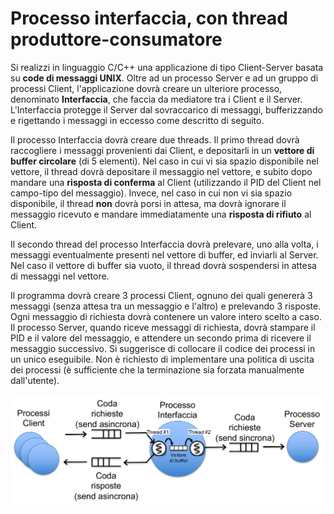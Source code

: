 Processo interfaccia, con thread produttore-consumatore
=======================================================

Si realizzi in linguaggio C/C++ una applicazione di tipo Client-Server
basata su **code di messaggi UNIX**. Oltre ad un processo Server e ad un
gruppo di processi Client, l'applicazione dovrà creare un ulteriore
processo, denominato **Interfaccia**, che faccia da mediatore tra i
Client e il Server. L'Interfaccia protegge il Server dal sovraccarico di
messaggi, bufferizzando e rigettando i messaggi in eccesso come
descritto di seguito.

Il processo Interfaccia dovrà creare due threads. Il primo thread dovrà
raccogliere i messaggi provenienti dai Client, e depositarli in un
**vettore di buffer circolare** (di 5 elementi). Nel caso in cui vi sia
spazio disponibile nel vettore, il thread dovrà depositare il messaggio
nel vettore, e subito dopo mandare una **risposta di conferma** al
Client (utilizzando il PID del Client nel campo-tipo del messaggio).
Invece, nel caso in cui non vi sia spazio disponibile, il thread **non**
dovrà porsi in attesa, ma dovrà ignorare il messaggio ricevuto e mandare
immediatamente una **risposta di rifiuto** al Client.

Il secondo thread del processo Interfaccia dovrà prelevare, uno alla
volta, i messaggi eventualmente presenti nel vettore di buffer, ed
inviarli al Server. Nel caso il vettore di buffer sia vuoto, il thread
dovrà sospendersi in attesa di messaggi nel vettore.

Il programma dovrà creare 3 processi Client, ognuno dei quali genererà 3
messaggi (senza attesa tra un messaggio e l'altro) e prelevando 3
risposte. Ogni messaggio di richiesta dovrà contenere un valore intero
scelto a caso. Il processo Server, quando riceve messaggi di richiesta,
dovrà stampare il PID e il valore del messaggio, e attendere un secondo
prima di ricevere il messaggio successivo. Si suggerisce di collocare il
codice dei processi in un unico eseguibile. Non è richiesto di
implementare una politica di uscita dei processi (è sufficiente che la
terminazione sia forzata manualmente dall'utente).

![image](/images/ambiente_locale/server_multithread/processo_interfaccia_con_produttore-consumatore.png)
